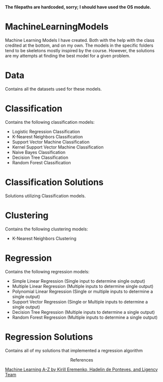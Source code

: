 **The filepaths are hardcoded, sorry; I should have used the OS module.**

# MachineLearningModels
Machine Learning Models I have created. Both with the help with the class credited at the bottom, and on my own. The models in the specific folders tend to be skeletons mostly inspired by the course. However, the solutions are my attempts at finding the best model for a given problem. 

# Data
Contains all the datasets used for these models.

# Classification
Contains the following classification models:
- Logistic Regression Classification
- K-Nearest Neighbors Classification
- Support Vector Machine Classification
- Kernel Support Vector Machine Classification
- Naive Bayes Classification
- Decision Tree Classification
- Random Forest Classification

# Classification Solutions
Solutions utilizing Classification models.

# Clustering
Contains the following clustering models:
- K-Nearest Neighbors Clustering

# Regression
Contains the following regression models:
- Simple Linear Regression (Single input to determine single output)
- Multiple Linear Regression (Multiple inputs to determine single output)
- Polynomial Linear Regression (Single or multiple inputs to determine a single output)
- Support Vector Regression (Single or Multiple inputs to determine a single output)
- Decision Tree Regression (Multiple inputs to determine a single output)
- Random Forest Regression (Multiple inputs to determine a single output)

# Regression Solutions
Contains all of my solutions that implemented a regression algorithm


<p align=center>References</p>

[Machine Learning A-Z by Kirill Eremenko, Hadelin de Ponteves, and Ligency Team](https://www.udemy.com/course/machinelearning/learn/lecture/19596438?start=1#overview)
